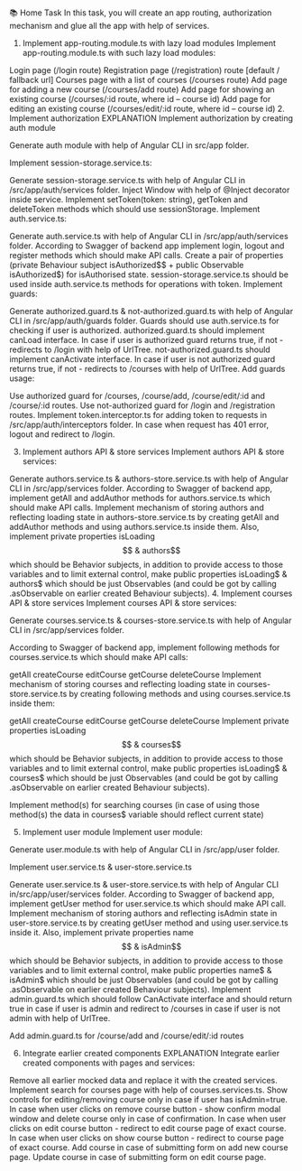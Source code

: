 📚 Home Task
In this task, you will create an app routing, authorization mechanism and glue all the app with help of services.

1. Implement app-routing.module.ts with lazy load modules
   Implement app-routing.module.ts with such lazy load modules:

Login page (/login route)
Registration page (/registration) route
[default / fallback url] Courses page with a list of courses (/courses route)
Add page for adding a new course (/courses/add route)
Add page for showing an existing course (/courses/:id route, where id – course id)
Add page for editing an existing course (/courses/edit/:id route, where id – course id) 2. Implement authorization
EXPLANATION
Implement authorization by creating auth module

Generate auth module with help of Angular CLI in src/app folder.

Implement session-storage.service.ts:

Generate session-storage.service.ts with help of Angular CLI in /src/app/auth/services folder.
Inject Window with help of @Inject decorator inside service.
Implement setToken(token: string), getToken and deleteToken methods which should use sessionStorage.
Implement auth.service.ts:

Generate auth.service.ts with help of Angular CLI in /src/app/auth/services folder.
According to Swagger of backend app implement login, logout and register methods which should make API calls.
Create a pair of properties (private Behaviour subject isAuthorized$$ + public Observable isAuthorized$) for isAuthorised state.
session-storage.service.ts should be used inside auth.service.ts methods for operations with token.
Implement guards:

Generate authorized.guard.ts & not-authorized.guard.ts with help of Angular CLI in /src/app/auth/guards folder.
Guards should use auth.service.ts for checking if user is authorized.
authorized.guard.ts should implement canLoad interface. In case if user is authorized guard returns true, if not - redirects to /login with help of UrlTree.
not-authorized.guard.ts should implement canActivate interface. In case if user is not authorized guard returns true, if not - redirects to /courses with help of UrlTree.
Add guards usage:

Use authorized guard for /courses, /course/add, /course/edit/:id and /course/:id routes.
Use not-authorized guard for /login and /registration routes.
Implement token.interceptor.ts for adding token to requests in /src/app/auth/interceptors folder. In case when request has 401 error, logout and redirect to /login.

3. Implement authors API & store services
   Implement authors API & store services:

Generate authors.service.ts & authors-store.service.ts with help of Angular CLI in /src/app/services folder.
According to Swagger of backend app, implement getAll and addAuthor methods for authors.service.ts which should make API calls.
Implement mechanism of storing authors and reflecting loading state in authors-store.service.ts by creating getAll and addAuthor methods and using authors.service.ts inside them. Also, implement private properties isLoading$$ & authors$$ which should be Behavior subjects, in addition to provide access to those variables and to limit external control, make public properties isLoading$ & authors$ which should be just Observables (and could be got by calling .asObservable on earlier created Behaviour subjects). 4. Implement courses API & store services
Implement courses API & store services:

Generate courses.service.ts & courses-store.service.ts with help of Angular CLI in /src/app/services folder.

According to Swagger of backend app, implement following methods for courses.service.ts which should make API calls:

getAll
createCourse
editCourse
getCourse
deleteCourse
Implement mechanism of storing courses and reflecting loading state in courses-store.service.ts by creating following methods and using courses.service.ts inside them:

getAll
createCourse
editCourse
getCourse
deleteCourse
Implement private properties isLoading$$ & courses$$ which should be Behavior subjects, in addition to provide access to those variables and to limit external control, make public properties isLoading$ & courses$ which should be just Observables (and could be got by calling .asObservable on earlier created Behaviour subjects).

Implement method(s) for searching courses (in case of using those method(s) the data in courses$ variable should reflect current state)

5. Implement user module
   Implement user module:

Generate user.module.ts with help of Angular CLI in /src/app/user folder.

Implement user.service.ts & user-store.service.ts

Generate user.service.ts & user-store.service.ts with help of Angular CLI in/src/app/user/services folder.
According to Swagger of backend app, implement getUser method for user.service.ts which should make API call.
Implement mechanism of storing authors and reflecting isAdmin state in user-store.service.ts by creating getUser method and using user.service.ts inside it. Also, implement private properties name$$ & isAdmin$$ which should be Behavior subjects, in addition to provide access to those variables and to limit external control, make public properties name$ & isAdmin$ which should be just Observables (and could be got by calling .asObservable on earlier created Behaviour subjects).
Implement admin.guard.ts which should follow CanActivate interface and should return true in case if user is admin and redirect to /courses in case if user is not admin with help of UrlTree.

Add admin.guard.ts for /course/add and /course/edit/:id routes

6. Integrate earlier created components
   EXPLANATION
   Integrate earlier created components with pages and services:

Remove all earlier mocked data and replace it with the created services.
Implement search for courses page with help of courses.services.ts.
Show controls for editing/removing course only in case if user has isAdmin=true.
In case when user clicks on remove course button - show confirm modal window and delete course only in case of confirmation.
In case when user clicks on edit course button - redirect to edit course page of exact course.
In case when user clicks on show course button - redirect to course page of exact course.
Add course in case of submitting form on add new course page.
Update course in case of submitting form on edit course page.
